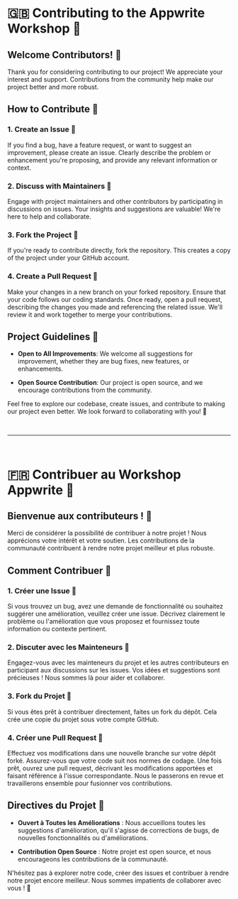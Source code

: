 # 🇬🇧 Contributing to the Appwrite Workshop 🚀

## Welcome Contributors! 👋

Thank you for considering contributing to our project! We appreciate your interest and support. Contributions from the community help make our project better and more robust.

## How to Contribute 🤝

### 1. Create an Issue 📝

If you find a bug, have a feature request, or want to suggest an improvement, please create an issue. Clearly describe the problem or enhancement you're proposing, and provide any relevant information or context.

### 2. Discuss with Maintainers 💬

Engage with project maintainers and other contributors by participating in discussions on issues. Your insights and suggestions are valuable! We're here to help and collaborate.

### 3. Fork the Project 🍴

If you're ready to contribute directly, fork the repository. This creates a copy of the project under your GitHub account.

### 4. Create a Pull Request 🚧

Make your changes in a new branch on your forked repository. Ensure that your code follows our coding standards. Once ready, open a pull request, describing the changes you made and referencing the related issue. We'll review it and work together to merge your contributions.

## Project Guidelines 📌

- **Open to All Improvements**: We welcome all suggestions for improvement, whether they are bug fixes, new features, or enhancements.
  
- **Open Source Contribution**: Our project is open source, and we encourage contributions from the community.

Feel free to explore our codebase, create issues, and contribute to making our project even better. We look forward to collaborating with you! 🎉

<br />

---
<br />

# 🇫🇷 Contribuer au Workshop Appwrite 🚀

## Bienvenue aux contributeurs ! 👋

Merci de considérer la possibilité de contribuer à notre projet ! Nous apprécions votre intérêt et votre soutien. Les contributions de la communauté contribuent à rendre notre projet meilleur et plus robuste.

## Comment Contribuer 🤝

### 1. Créer une Issue 📝

Si vous trouvez un bug, avez une demande de fonctionnalité ou souhaitez suggérer une amélioration, veuillez créer une issue. Décrivez clairement le problème ou l'amélioration que vous proposez et fournissez toute information ou contexte pertinent.

### 2. Discuter avec les Mainteneurs 💬

Engagez-vous avec les mainteneurs du projet et les autres contributeurs en participant aux discussions sur les issues. Vos idées et suggestions sont précieuses ! Nous sommes là pour aider et collaborer.

### 3. Fork du Projet 🍴

Si vous êtes prêt à contribuer directement, faites un fork du dépôt. Cela crée une copie du projet sous votre compte GitHub.

### 4. Créer une Pull Request 🚧

Effectuez vos modifications dans une nouvelle branche sur votre dépôt forké. Assurez-vous que votre code suit nos normes de codage. Une fois prêt, ouvrez une pull request, décrivant les modifications apportées et faisant référence à l'issue correspondante. Nous le passerons en revue et travaillerons ensemble pour fusionner vos contributions.

## Directives du Projet 📌

- **Ouvert à Toutes les Améliorations** : Nous accueillons toutes les suggestions d'amélioration, qu'il s'agisse de corrections de bugs, de nouvelles fonctionnalités ou d'améliorations.

- **Contribution Open Source** : Notre projet est open source, et nous encourageons les contributions de la communauté.

N'hésitez pas à explorer notre code, créer des issues et contribuer à rendre notre projet encore meilleur. Nous sommes impatients de collaborer avec vous ! 🎉

